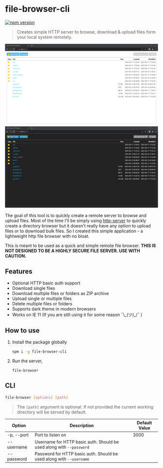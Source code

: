 # file-browser-cli

[![npm version](https://badge.fury.io/js/file-browser-cli.svg)](https://badge.fury.io/js/file-browser-cli)

> Creates simple HTTP server to browse, download & upload files form your local system remotely.

![Light Theme](.resources/screenshot-01.png)
![Dark Theme](.resources/screenshot-02.png)

The goal of this tool is to quickly create a remote server to browse and upload files. Most of the time I'll be simply using [http-server](https://www.npmjs.com/package/http-server) to quickly create a directory browser but it doesn't really have any option to upload files or to download bulk files. So I created this simple application - a lightweight http file browser with no bloat.

This is meant to be used as a quick and simple remote file browser. **THIS IS NOT DESIGNED TO BE A HIGHLY SECURE FILE SERVER. USE WITH CAUTION.**

## Features

- Optional HTTP basic auth support
- Download single files
- Download multiple files or folders as ZIP archive
- Upload single or multiple files
- Delete multiple files or folders
- Supports dark theme in modern browsers
- Works on IE 11 (If you are still using it for some reason ¯\\\_(ツ)\_/¯ )

## How to use

1. Install the package globally
   ```sh
   npm i -g file-browser-cli
   ```
2. Run the server,
   ```sh
   file-browser
   ```

## CLI

```sh
file-browser [options] [path]
```

> The `[path]` argument is optional. If not provided the current working directory will be served by default.

| Option     | Description                                                          | Default Value |
| ---------- | -------------------------------------------------------------------- | ------------- |
| -p, --port | Port to listen on                                                    | 3000          |
| --username | Username for HTTP basic auth. Should be used along with `--password` |               |
| --password | Password for HTTP basic auth. Should be used along with `--username` |               |
